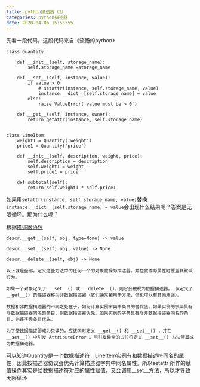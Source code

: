 ```yaml
---
title: python描述器（1）
categories: python描述器
date: 2020-04-06 15:55:55
---
```



先看一段代码，这段代码来自《流畅的python》

```pythoh
class Quantity:

    def __init__(self, storage_name):
        self.storage_name =storage_name

    def __set__(self, instance, value):
        if value > 0:
            # setattr(instance, self.storage_name, value)
            instance.__dict__[self.storage_name] = value
        else:
            raise ValueError('value must be > 0')

    def __get__(self, instance, owner):
        return getattr(instance, self.storage_name)


class LineItem:
    weight1 = Quantity('weight')
    price1 = Quantity('price')

    def __init__(self, description, weight, price):
        self.description = description
        self.weight1 = weight
        self.price1 = price

    def subtotal(self):
        return self.weight1 * self.price1
```

如果用`setattr(instance, self.storage_name, value)`替换 `instance.__dict__[self.storage_name] = value`会出现什么结果呢？答案是无限循环。那为什么呢？

根据[描述器协议](https://docs.python.org/zh-cn/3/howto/descriptor.html)
```
descr.__get__(self, obj, type=None) -> value

descr.__set__(self, obj, value) -> None

descr.__delete__(self, obj) -> None

以上就是全部。定义这些方法中的任何一个的对象被视为描述器，并在被作为属性时覆盖其默认行为。

如果一个对象定义了 __set__() 或 __delete__()，则它会被视为数据描述器。 仅定义了 __get__() 的描述器称为非数据描述器（它们通常被用于方法，但也可以有其他用途）。

数据和非数据描述器的不同之处在于，如何计算实例字典中条目的替代值。如果实例的字典具有与数据描述器同名的条目，则数据描述器优先。如果实例的字典具有与非数据描述器同名的条目，则该字典条目优先。

为了使数据描述器成为只读的，应该同时定义 __get__() 和 __set__() ，并在 __set__() 中引发 AttributeError 。用引发异常的占位符定义 __set__() 方法使其成为数据描述器。
```

可以知道Quantity是一个数据描述符，LineItem实例有和数据描述符同名的属性，因此按描述器协议会优先计算描述器字典中同名属性。所以setattr 所作的赋值操作其实是给数据描述符对应的属性赋值，又会调用__set__方法，所以才导致无限循环

